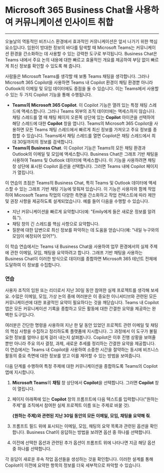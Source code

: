 
# Microsoft 365 Business Chat을 사용하여 커뮤니케이션 인사이트 취합
---
오늘날의 역동적인 비즈니스 환경에서 효과적인 커뮤니케이션은 앞서 나가기 위한 핵심 요소입니다. 임원이 방대한 정보의 바다를 탐색할 때 Microsoft Teams는 커뮤니케이션 환경을 간소화하는 데 사용할 수 있는 강력한 도구로 부각됩니다. Business Chat은 Teams 내에서 주요 논의 내용에 대한 빠르고 효율적인 개요를 제공하여 부담 없이 빠르게 최신 정보를 확인할 수 있도록 해 줍니다.

사람들은 Microsoft Teams를 생각할 때 보통 Teams 채팅을 생각합니다. 그러나 Microsoft 365 Copilot을 사용하면 Teams 내 Copilot 환경이 채팅 환경뿐 아니라 Outlook의 이메일 및 모임 데이터에도 중점을 둘 수 있습니다. 이는 Teams에서 사용할 수 있는 두 가지 Copilot 기능을 통해 수행됩니다.

 -  **Teams의 Microsoft 365 Copilot**. 이 Copilot 기능은 열려 있는 특정 채팅 스레드에 액세스합니다. 그러나 Teams 외부의 조직 데이터에는 액세스하지 않습니다. 채팅 스레드를 열 때 채팅 페이지 오른쪽 상단에 있는 **Copilot** 아이콘을 선택하여 해당 스레드에 대한 **Copilot** 창을 엽니다. Teams의 Microsoft 365 Copilot을 사용하면 모든 Teams 채팅 스레드에서 빠르게 최신 정보를 가져오고 주요 정보를 종합할 수 있습니다. Teams에서 채팅 스레드를 열면 Copilot은 채팅 스레드에서 최대 30일까지의 정보를 검색합니다.
 -  **Teams의 Business Chat**. 이 Copilot 기능은 Teams의 모든 채팅 환경과 Outlook의 이메일 및 모임에 액세스합니다. Business Chat은 그래프 기반 채팅을 사용하여 Teams 및 Outlook 데이터에 액세스합니다. 이 기능을 사용하려면 채팅 창 상단에 표시된 Copilot 옵션을 선택합니다. 그러면 Teams 내에 Copilot 페이지가 열립니다.

이 연습의 초점은 Teams의 Business Chat, 특히 Teams 및 Outlook 데이터에 액세스할 수 있는 그래프 기반 채팅 기능에 맞춰져 있습니다. 이 기능은 사용자와 함께 작업하여 Microsoft Teams 작업의 다양한 측면을 간소화하고 작업 컨텍스트에 따라 제안 및 권장 사항을 제공하도록 설계되었습니다. 예를 들어 다음을 수행할 수 있습니다.

 -  지난 커뮤니케이션을 빠르게 요약합니다(예: "Emily에게 들은 새로운 정보를 알려 줘.").
 -  채팅 창의 긴 스레드를 핵심 사항으로 요약합니다.
 -  질문에 대한 답변으로 최신 정보를 파악하는 데 도움을 얻습니다(예: "내일 누구와의 모임이 예정되어 있어?").

이 학습 연습에서는 Teams 내 Business Chat을 사용하여 업무 환경에서의 실제 주제에 관한 이메일, 모임, 채팅을 요약하려고 합니다. 그래프 기반 채팅을 사용하는 Business Chat이 이러한 방식으로 데이터를 종합하면 Microsoft 365 테넌트 전체에 도달하여 이 정보를 수집합니다.<br>

### 연습

사용자 조직의 임원 또는 리더로서 지난 30일 동안 참여한 실제 프로젝트를 생각해 보세요. 수많은 이메일, 모임, 가상 논의 중에 여러분은 이 중요한 이니셔티브와 관련된 모든 커뮤니케이션에 대한 포괄적인 요약이 필요하다는 것을 깨닫습니다. Teams 내 Copilot 앱은 모든 커뮤니케이션 기록을 종합하고 모든 활동에 대한 간결한 요약을 제공하는 완벽한 도구입니다.

여러분은 간단한 명령을 사용하여 지난 한 달 동안 있었던 프로젝트 관련 이메일 및 채팅의 핵심 사항을 수집하고 정리하도록 플랫폼에 지시합니다. 그 과정에서 이 도구가 불필요한 정보를 얼마나 쉽게 걸러 내는지 살펴봅니다. Copilot은 이후 진행 상황을 보여줄 뿐만 아니라 주요 의사 결정, 과제, 새로운 추세를 정리하는 간결한 요약을 제공합니다. 이 연습에서는 Teams 내 Copilot을 사용하여 소중한 시간을 절약하는 동시에 비즈니스 활동의 중요 측면에 대한 정보를 얻고 이를 제어할 수 있는 방법을 보여줍니다.

다음 단계를 수행하여 특정 주제에 대한 커뮤니케이션을 종합하도록 Teams의 Copilot 앱에 지시합니다.<br>

1.  **Microsoft Teams**의 **채팅** 창 상단에서 **Copilot**을 선택합니다. 그러면 **Copilot** 창이 열립니다.
2.  페이지 아래쪽에 있는 **Copilot** 창의 프롬프트에 다음 텍스트를 입력합니다("원하는 주제"를 조직에서 참여한 실제 프로젝트 이름 또는 주제로 바꿀 것).
    
    **\{원하는 주제\}와 관련된 지난 30일 동안의 모든 이메일, 모임, 채팅을 요약해 줘**.
3.  프롬프트 필드 위에 표시되는 이메일, 모임, 채팅의 요약 목록과 관련된 옵션을 확인합니다. Business Chat이 응답하는 방법을 보려면 옵션 중 하나를 선택합니다.
4.  이전에 선택한 옵션과 관련된 추가 옵션이 프롬프트 위에 나타나면 지금 해당 옵션 중 하나를 선택합니다.

각 응답이 새로운 후속 작업 옵션들을 생성하는 것을 확인합니다. 이러한 설계를 통해 Copilot이 이전에 요약한 항목의 정보를 더욱 세부적으로 파악할 수 있습니다.
